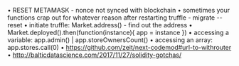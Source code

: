 • RESET METAMASK - nonce not synced with blockchain
• sometimes your functions crap out for whatever reason after restarting truffle - migrate --reset
• initiate truffle: Market.address() - find out the address
• Market.deployed().then(function(instance){ app = instance })
• accessing a variable: app.admin() | app.storeOwnersCount()
• accessing an array: app.stores.call(0)
• https://github.com/zeit/next-codemod#url-to-withrouter
• http://balticdatascience.com/2017/11/27/solidity-gotchas/
